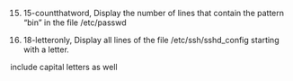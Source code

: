 15. 15-countthatword, Display the number of lines that contain the pattern “bin” in the file /etc/passwd


18. 18-letteronly, Display all lines of the file /etc/ssh/sshd_config starting with a letter.

include capital letters as well
